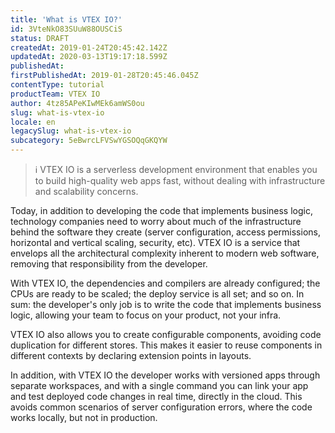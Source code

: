 ```yaml
---
title: 'What is VTEX IO?'
id: 3VteNkO83SUuW88OUSCiS
status: DRAFT
createdAt: 2019-01-24T20:45:42.142Z
updatedAt: 2020-03-13T19:17:18.599Z
publishedAt: 
firstPublishedAt: 2019-01-28T20:45:46.045Z
contentType: tutorial
productTeam: VTEX IO
author: 4tz85APeKIwMEk6amWS0ou
slug: what-is-vtex-io
locale: en
legacySlug: what-is-vtex-io
subcategory: 5eBwrcLFVSwYGSOQqGKQYW
---
```


>ℹ️ VTEX IO is a serverless development environment that enables you to build high-quality web apps fast, without dealing with infrastructure and scalability concerns.

Today, in addition to developing the code that implements business logic, technology companies need to worry about much of the infrastructure behind the software they create (server configuration, access permissions, horizontal and vertical scaling, security, etc). VTEX IO is a service that envelops all the architectural complexity inherent to modern web software, removing that responsibility from the developer.

With VTEX IO, the dependencies and compilers are already configured; the CPUs are ready to be scaled; the deploy service is all set; and so on. In sum: the developer's only job is to write the code that implements business logic, allowing your team to focus on your product, not your infra.

VTEX IO also allows you to create configurable components, avoiding code duplication for different stores. This makes it easier to reuse components in different contexts by declaring extension points in layouts.

In addition, with VTEX IO the developer works with versioned apps through separate workspaces, and with a single command you can link your app and test deployed code changes in real time, directly in the cloud. This avoids common scenarios of server configuration errors, where the code works locally, but not in production.
